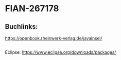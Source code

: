 # FIAN-267178

## Buchlinks:
https://openbook.rheinwerk-verlag.de/javainsel/


##
Eclipse: https://www.eclipse.org/downloads/packages/

